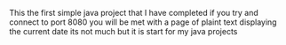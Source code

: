 This the first simple java project that I have completed
if you try and connect to port 8080 you will be met with a page of plaint text displaying the current date
its not much but it is start for my java projects
